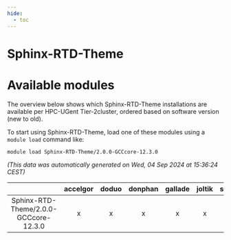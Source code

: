 ```yaml
---
hide:
  - toc
---
```


Sphinx-RTD-Theme
================

# Available modules


The overview below shows which Sphinx-RTD-Theme installations are available per HPC-UGent Tier-2cluster, ordered based on software version (new to old).

To start using Sphinx-RTD-Theme, load one of these modules using a `module load` command like:

```shell
module load Sphinx-RTD-Theme/2.0.0-GCCcore-12.3.0
```

*(This data was automatically generated on Wed, 04 Sep 2024 at 15:36:24 CEST)*  

| |accelgor|doduo|donphan|gallade|joltik|shinx|skitty|
| :---: | :---: | :---: | :---: | :---: | :---: | :---: | :---: |
|Sphinx-RTD-Theme/2.0.0-GCCcore-12.3.0|x|x|x|x|x|x|x|
